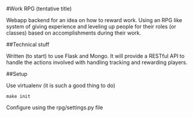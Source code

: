 #Work RPG (tentative title)

Webapp backend for an idea on how to reward work.  Using an RPG like system of giving
experience and leveling up people for their roles (or classes) based on accomplishments
during their work.

##Technical stuff

Written (to start) to use Flask and Mongo.  It will provide a RESTful API to handle
the actions involved with handling tracking and rewarding players.

##Setup

Use virtualenv (it is such a good thing to do)
```
make init
```
Configure using the rpg/settings.py file
